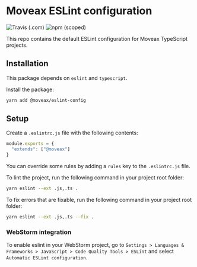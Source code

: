 
# Moveax ESLint configuration

![Travis (.com)](https://img.shields.io/travis/com/moveaxlab/eslint-config)
![npm (scoped)](https://img.shields.io/npm/v/@moveax/eslint-config)

This repo contains the default ESLint configuration for Moveax TypeScript projects.

## Installation

This package depends on `eslint` and `typescript`.

Install the package:

```bash
yarn add @moveax/eslint-config
```

## Setup

Create a `.eslintrc.js` file with the following contents:

```js
module.exports = {
  "extends": ["@moveax"]
}
```

You can override some rules by adding a `rules` key to the `.eslintrc.js` file.

To lint the project, run the following command in your project root folder:

```bash
yarn eslint --ext .js,.ts .
```

To fix errors that are fixable, run the following command in your project root folder:

```bash
yarn eslint --ext .js,.ts --fix .
```

### WebStorm integration

To enable eslint in your WebStorm project, go to `Settings > Languages & Frameworks > JavaScript > Code Quality Tools > ESLint`
and select `Automatic ESLint configuration`.

